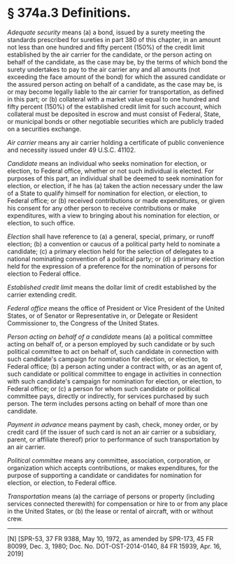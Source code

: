 # § 374a.3   Definitions.

*Adequate security* means (a) a bond, issued by a surety meeting the standards prescribed for sureties in part 380 of this chapter, in an amount not less than one hundred and fifty percent (150%) of the credit limit established by the air carrier for the candidate, or the person acting on behalf of the candidate, as the case may be, by the terms of which bond the surety undertakes to pay to the air carrier any and all amounts (not exceeding the face amount of the bond) for which the assured candidate or the assured person acting on behalf of a candidate, as the case may be, is or may become legally liable to the air carrier for transportation, as defined in this part; or (b) collateral with a market value equal to one hundred and fifty percent (150%) of the established credit limit for such account, which collateral must be deposited in escrow and must consist of Federal, State, or municipal bonds or other negotiable securities which are publicly traded on a securities exchange.


*Air carrier* means any air carrier holding a certificate of public convenience and necessity issued under 49 U.S.C. 41102. 


*Candidate* means an individual who seeks nomination for election, or election, to Federal office, whether or not such individual is elected. For purposes of this part, an individual shall be deemed to seek nomination for election, or election, if he has (a) taken the action necessary under the law of a State to qualify himself for nomination for election, or election, to Federal office; or (b) received contributions or made expenditures, or given his consent for any other person to receive contributions or make expenditures, with a view to bringing about his nomination for election, or election, to such office. 


*Election* shall have reference to (a) a general, special, primary, or runoff election; (b) a convention or caucus of a political party held to nominate a candidate; (c) a primary election held for the selection of delegates to a national nominating convention of a political party; or (d) a primary election held for the expression of a preference for the nomination of persons for election to Federal office. 


*Established credit limit* means the dollar limit of credit established by the carrier extending credit. 


*Federal office* means the office of President or Vice President of the United States, or of Senator or Representative in, or Delegate or Resident Commissioner to, the Congress of the United States. 


*Person acting on behalf of a candidate* means (a) a political committee acting on behalf of, or a person employed by such candidate or by such political committee to act on behalf of, such candidate in connection with such candidate's campaign for nomination for election, or election, to Federal office; (b) a person acting under a contract with, or as an agent of, such candidate or political committee to engage in activities in connection with such candidate's campaign for nomination for election, or election, to Federal office; or (c) a person for whom such candidate or political committee pays, directly or indirectly, for services purchased by such person. The term includes persons acting on behalf of more than one candidate. 


*Payment in advance* means payment by cash, check, money order, or by credit card (if the issuer of such card is not an air carrier or a subsidiary, parent, or affiliate thereof) prior to performance of such transportation by an air carrier. 


*Political committee* means any committee, association, corporation, or organization which accepts contributions, or makes expenditures, for the purpose of supporting a candidate or candidates for nomination for election, or election, to Federal office. 


*Transportation* means (a) the carriage of persons or property (including services connected therewith) for compensation or hire to or from any place in the United States, or (b) the lease or rental of aircraft, with or without crew. 



---

[N] [SPR-53, 37 FR 9388, May 10, 1972, as amended by SPR-173, 45 FR 80099, Dec. 3, 1980; Doc. No. DOT-OST-2014-0140, 84 FR 15939, Apr. 16, 2019]




